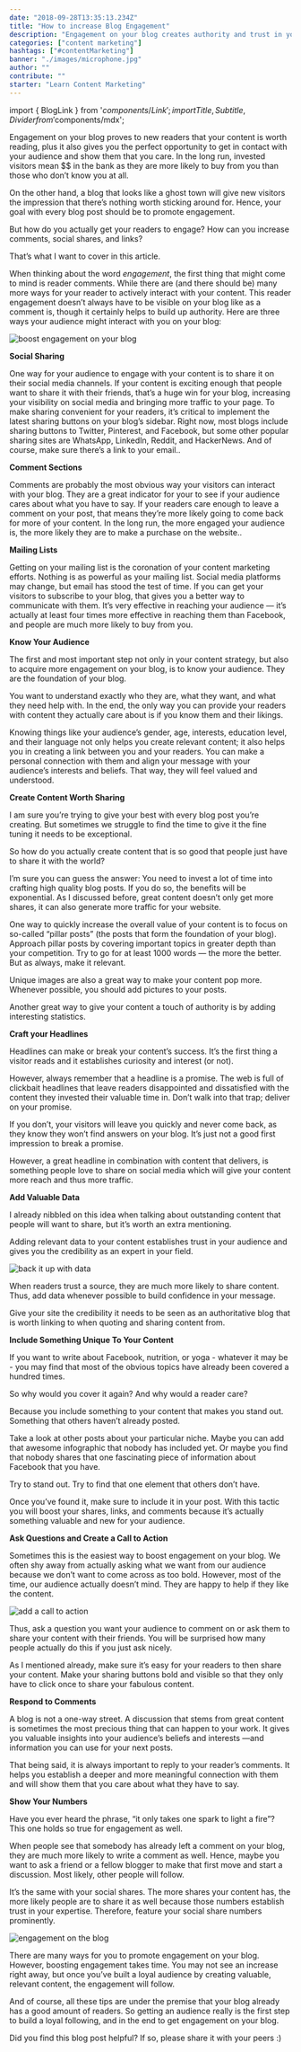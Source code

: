 ```yaml
---
date: "2018-09-28T13:35:13.234Z"
title: "How to increase Blog Engagement"
description: "Engagement on your blog creates authority and trust in your readers. Thus, boosting engagement is important. Here are 7 ways to boost engagement on your blog..."
categories: ["content marketing"]
hashtags: ["#contentMarketing"]
banner: "./images/microphone.jpg"
author: ""
contribute: ""
starter: "Learn Content Marketing"
---
```


import { BlogLink } from '$components/Link';
import { Title, Subtitle, Divider } from '$components/mdx';

Engagement on your blog proves to new readers that your content is worth reading, plus it also gives you the perfect opportunity to get in contact with your audience and show them that you care. In the long run, invested visitors mean $$ in the bank as they are more likely to buy from you than those who don’t know you at all.

On the other hand, a blog that looks like a ghost town will give new visitors the impression that there’s nothing worth sticking around for. Hence, your goal with every blog post should be to promote engagement.

But how do you actually get your readers to engage? How can you increase comments, social shares, and links?

That’s what I want to cover in this article.

<Title id="what-is-engagement">What is Engagement?</Title>

When thinking about the word *engagement*, the first thing that might come to mind is reader comments. While there are (and there should be) many more ways for your reader to actively interact with your content. This reader engagement doesn’t always have to be visible on your blog like as a comment is, though it certainly helps to build up authority. Here are three ways your audience might interact with you on your blog:

![boost engagement on your blog](./images/blog_engagement.jpg)

**Social Sharing**

One way for your audience to engage with your content is to share it on their social media channels. If your content is exciting enough that people want to share it with their friends, that’s a huge win for your blog, increasing your visibility on social media and bringing more traffic to your page.
To make sharing convenient for your readers, it’s critical to implement the latest sharing buttons on your blog’s sidebar. Right now, most blogs include sharing buttons to Twitter, Pinterest, and Facebook, but some other popular sharing sites are WhatsApp, LinkedIn, Reddit, and HackerNews. And of course, make sure there’s a link to your email..

**Comment Sections**

Comments are probably the most obvious way your visitors can interact with your blog. They are a great indicator for your to see if your audience cares about what you have to say. If your readers care enough to leave a comment on your post, that means they’re more likely going to  come back for more of your content. In the long run, the more engaged your audience is, the more likely they are to make a purchase on the website..

**Mailing Lists**

Getting on your mailing list is the coronation of your content marketing efforts. Nothing is as powerful as your mailing list. Social media platforms may change, but email has stood the test of time. If you can get your visitors to subscribe to your blog, that gives you a better way to communicate with them. It’s very effective in reaching your audience — it’s actually <BlogLink to="https://www.dreamgrow.com/11-reasons-why-newsletter-beats-social-media/">at least four times more effective in reaching them than Facebook</BlogLink>, and people are much more likely to buy from you.

<Title id="boost-blog-engagement">How to boost your Blog Engagement</Title>

**Know Your Audience**

The first and most important step not only in your content strategy, but also to acquire more  engagement on your blog, is to know your audience. They are the foundation of your blog.

You want to understand exactly who they are, what they want, and what they need help with. In the end, the only way you can provide your readers with content they actually care about is if you know them and their likings.

Knowing things like your audience’s gender, age, interests, education level, and their language  not only helps you  create relevant content; it also helps you in creating a link between you and your readers. You can make a personal connection with them and align your message with your audience’s interests and beliefs. That way, they will feel valued and understood.

**Create Content Worth Sharing**

I am sure you’re trying to give your best with every blog post you’re creating. But sometimes we struggle to find the time  to give it the fine tuning it needs to be exceptional.

So how do you actually create content that is so good that people just have to share it with the world?

I’m sure you can guess the answer: You need to invest a lot of  time into crafting high quality blog posts. If you do so, the benefits will be exponential. As I discussed before, great content doesn’t only get more shares, it can also generate more traffic for your website.

One way to quickly increase the overall value of your content is to focus on so-called “pillar posts” (the posts that form the foundation of your blog). Approach  pillar posts by covering important topics in greater depth than your competition. Try to go for at least 1000 words — the more the better. But as always, make it relevant.

Unique images are also a great way to make your content pop more. Whenever possible, you should add pictures to your posts.

Another great way to give your content a touch of authority is by adding interesting statistics.

**Craft your Headlines**

Headlines can make or break your content’s success. It’s the first thing a visitor reads and it establishes curiosity and interest (or not).

However, always remember that a headline is a promise. The web is full of clickbait headlines that leave readers disappointed and dissatisfied with the content they invested their valuable time in. Don’t walk into that trap; deliver on your promise.

If you don’t, your visitors will leave you quickly and never come back, as they know they won’t find answers on your blog. It’s just not a good first impression to break a promise.

However, a great headline in combination with content that delivers, is something people love to share on social media which will give your content more reach and thus more traffic.

**Add Valuable Data**

I already nibbled on this idea when talking about outstanding content that people will want to share, but it’s worth an extra mentioning.

Adding relevant data to your content establishes trust in your audience and gives you the credibility as an expert in your field.

![back it up with data](./images/data_proof.jpg)

When readers trust a source, they are much more likely to share content. Thus, add data whenever possible to build confidence in your message.

Give your site the credibility it needs to be seen as an authoritative blog that is worth linking to when quoting and sharing content from.

**Include Something Unique To Your Content**

If you want to write about Facebook, nutrition, or yoga - whatever it may be - you may find that most of the obvious topics have already been covered a hundred times.

So why would you cover it again? And why would a reader care?

Because you include something to your content that makes you stand out. Something that others haven’t already posted.

Take a look at other posts about your particular niche. Maybe you can add that awesome infographic that nobody has included yet. Or maybe you find that nobody shares that one fascinating piece of information about Facebook that you have.

Try to stand out. Try to find that one element that others don’t have.

Once you’ve found it, make sure to include it in your post. With this tactic you will boost your shares, links, and comments because it’s actually something valuable and new for your audience.

**Ask Questions and Create a Call to Action**

Sometimes this is the easiest way to boost engagement on your blog. We often shy away from actually asking what we want from our audience because we don’t want to come across as too bold. However, most of the time, our audience actually doesn’t mind. They are happy to help if they like the content.

![add a call to action](./images/microphone.jpg)


Thus, ask a question you want your audience to comment on or ask them to share your content with their friends. You will be surprised how many people actually do this if you just ask nicely.

As I mentioned already, make sure it’s easy for your readers to then share your content. Make your sharing buttons bold and visible so that they only have to click once to share your fabulous content.

**Respond to Comments**

A blog is not a one-way street. A discussion that stems from great content is sometimes the most precious thing that can happen to your work. It gives you valuable insights into your audience’s beliefs and interests —and  information you can use for your next posts.

That being said, it is always important to reply to your reader’s comments. It helps you establish a deeper and more meaningful connection with them and will show them that you care about what they have to say.

**Show Your Numbers**

Have you ever heard the phrase, “it only takes one spark to light a fire”? This one holds so true for engagement as well.

When people see that somebody has already left a comment on your blog, they are much more likely to write a comment as well. Hence, maybe you want to ask a friend or a fellow blogger to make that first move and start a discussion. Most likely, other people will follow.

It’s the same with your social shares. The more shares your content has, the more likely people are to share it as well because those numbers establish trust in your expertise. Therefore, feature your social share numbers prominently.

![engagement on the blog](./images/blog_engagement_numbers.jpg)

<Title id="conclusion">Conclusion</Title>

There are many ways for you to promote engagement on your blog. However, boosting engagement takes time. You may not see an increase right away, but once you’ve built a loyal audience by creating valuable, relevant content, the engagement will follow.

And of course, all these tips are under the premise that your blog already has a good amount of readers. So getting an audience really is the first step to build a loyal following, and in the end to get engagement on your blog.

Did you find this blog post helpful? If so, please share it with your peers :)

